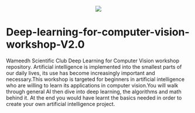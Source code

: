 
<p align="center">
  <img src="https://i.ibb.co/wyKRMdC/Wameedh.png" />
</p>

# Deep-learning-for-computer-vision-workshop-V2.0
Wameedh Scientific Club Deep Learning for Computer Vision workshop repository.
Artificial intelligence is implemented into the smallest parts of our daily lives, its use has become increasingly important and necessary.This workshop is targeted for  beginners in artificial intelligence who are willing to learn its applications in computer vision.You will walk through general AI then dive into deep learning, the algorithms and math behind it. 
At the end you would have  learnt the basics  needed in order to create your own artificial intelligence project.

